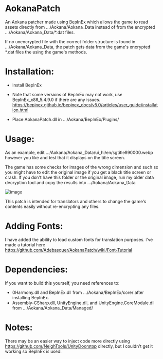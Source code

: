 # AokanaPatch
An Aokana patcher made using BepInEx which allows the game to read assets directly from .../Aokana/Aokana_Data instead of from the encrypted .../Aokana/Aokana_Data/\*.dat files. 

If no unencrypted file with the correct folder structure is found in .../Aokana/Aokana_Data, the patch gets data from the game's encrypted \*.dat files the using the game's methods.

# Installation:
- Install BepInEx
- Note that some versions of BepInEx may not work, use BepInEx_x86_5.4.9.0 if there are any issues.
https://bepinex.github.io/bepinex_docs/v5.0/articles/user_guide/installation.html

- Place AokanaPatch.dll in .../Aokana/BepInEx/Plugins/

# Usage:
As an example, edit .../Aokana/Aokana_Data/ui_hi/en/sgtitle990000.webp however you like and test that it displays on the title screen. 

The game has some checks for images of the wrong dimension and such so you might have to edit the original image if you get a black title screen or crash. If you don't have this folder or the original image, run my older data decryption tool and copy the results into .../Aokana/Aokana_Data

![image](https://user-images.githubusercontent.com/74600302/115036070-48db4980-9f21-11eb-9362-49ff5c15c8df.png)

This patch is intended for translators and others to change the game's contents easily without re-encrypting any files.

# Adding Fonts:

I have added the ability to load custom fonts for translation purposes. I've made a tutorial here https://github.com/Adebasquer/AokanaPatch/wiki/Font-Tutorial

# Dependencies:

If you want to build this yourself, you need references to:
- 0Harmony.dll and BepInEx.dll from .../Aokana/BepInEx/core/ after installing BepInEx.
- Assembly-CSharp.dll, UnityEngine.dll, and UnityEngine.CoreModule.dll from .../Aokana/Aokana_Data/Managed/

# Notes:
There may be an easier way to inject code more directly using https://github.com/NeighTools/UnityDoorstop directly, but I couldn't get it working so BepInEx is used.

